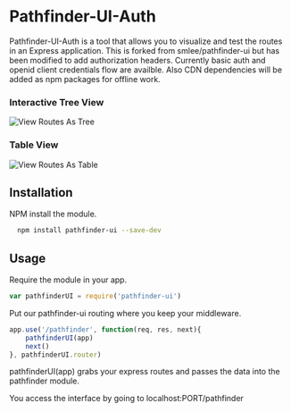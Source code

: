 # Pathfinder-UI-Auth

Pathfinder-UI-Auth is a tool that allows you to visualize and test the routes in an Express application. This is forked from smlee/pathfinder-ui but has been modified to add authorization headers. Currently basic auth and openid client credentials flow are availble. Also CDN dependencies will be added as npm packages for offline work.

### Interactive Tree View
![View Routes As Tree](https://s3.amazonaws.com/poly-screenshots.angel.co/Project/4b/154634/8a313313182b2bab4b0e00f483f647b7-original.png)

### Table View
![View Routes As Table](https://s3.amazonaws.com/poly-screenshots.angel.co/Project/4b/154634/8b4aff1d7a5b7a648773bd7915b19791-original.png)

## Installation

NPM install the module.

```bash
  npm install pathfinder-ui --save-dev
```


## Usage

Require the module in your app.
```js
var pathfinderUI = require('pathfinder-ui')
```

Put our pathfinder-ui routing where you keep your middleware.

```js
app.use('/pathfinder', function(req, res, next){
	pathfinderUI(app)
	next()
}, pathfinderUI.router)
```

pathfinderUI(app) grabs your express routes and passes the data into the pathfinder module.

You access the interface by going to localhost:PORT/pathfinder

<!-- ## Tests

## Contributing

## Release History

 -->
